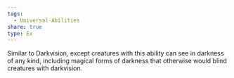 ```yaml
---
tags:
  - Universal-Abilities
share: true
type: Ex
---
```

Similar to Darkvision, except creatures with this ability can see in darkness of any kind, including magical forms of darkness that otherwise would blind creatures with darkvision.